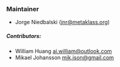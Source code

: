### Maintainer

* Jorge Niedbalski (<jnr@metaklass.org>)

##### Contributors:

* William Huang <ai.william@outlook.com>
* Mikael Johansson <mik.json@gmail.com>

